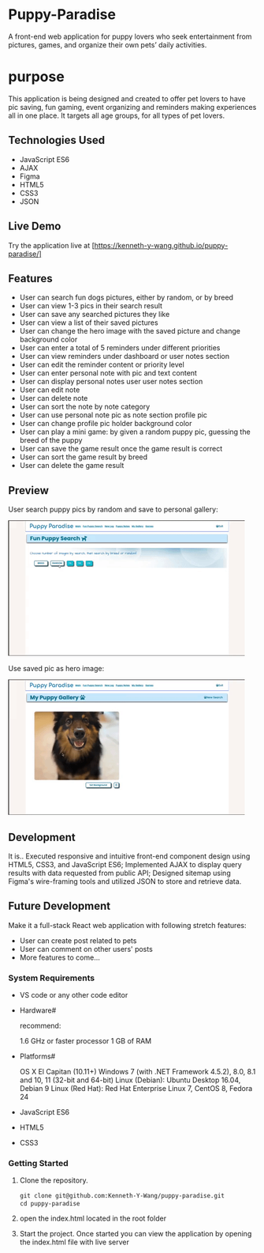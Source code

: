 # Puppy-Paradise

A front-end web application for puppy lovers who seek entertainment from pictures, games, and organize their own pets’ daily activities.

# purpose

This application is being designed and created to offer pet lovers to have pic saving, fun gaming, event organizing and reminders making experiences all in one place. It targets all age groups, for all types of pet lovers.


## Technologies Used

- JavaScript ES6
- AJAX
- Figma
- HTML5
- CSS3
- JSON

## Live Demo

Try the application live at [https://kenneth-y-wang.github.io/puppy-paradise/]

## Features

- User can search fun dogs pictures, either by random, or by breed
- User can view 1-3 pics in their search result
- User can save any searched pictures they like
- User can view a list of their saved pictures
- User can change the hero image with the saved picture and change background color
- User can enter a total of 5 reminders under different priorities
- User can view reminders under dashboard or user notes section
- User can edit the reminder content or priority level
- User can enter personal note with pic and text content
- User can display personal notes user user notes section
- User can edit note
- User can delete note
- User can sort the note by note category
- User can use personal note pic as note section profile pic
- User can change profile pic holder background color
- User can play a mini game: by given a random puppy pic, guessing the breed of the puppy
- User can save the game result once the game result is correct
- User can sort the game result by breed
- User can delete the game result


## Preview

User search puppy pics by random and save to personal gallery:

![pic search](images/puppy-search.gif)

Use saved pic as hero image:

![set heroimage](images/set-heroimage.gif)


## Development
It is..
Executed responsive and intuitive front-end component design using HTML5, CSS3, and JavaScript ES6;
Implemented AJAX to display query results with data requested from public API;
Designed sitemap using Figma's wire-framing tools and utilized JSON to store and retrieve data.

## Future Development

Make it a full-stack React web application with following stretch features:

- User can create post related to pets
- User can comment on other users' posts
- More features to come...


### System Requirements

- VS code or any other code editor
- Hardware#

  recommend:

    1.6 GHz or faster processor
    1 GB of RAM

- Platforms#

    OS X El Capitan (10.11+)
    Windows 7 (with .NET Framework 4.5.2), 8.0, 8.1 and 10, 11 (32-bit and 64-bit)
    Linux (Debian): Ubuntu Desktop 16.04, Debian 9
    Linux (Red Hat): Red Hat Enterprise Linux 7, CentOS 8, Fedora 24

- JavaScript ES6
- HTML5
- CSS3


### Getting Started

1. Clone the repository.

    ```shell
    git clone git@github.com:Kenneth-Y-Wang/puppy-paradise.git
    cd puppy-paradise
    ```

2. open the index.html located in the root folder




3. Start the project. Once started you can view the application by opening the index.html file with live server
